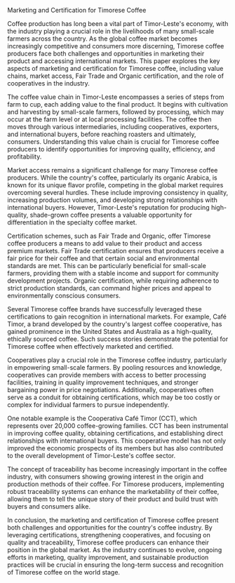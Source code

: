 Marketing and Certification for Timorese Coffee

Coffee production has long been a vital part of Timor-Leste's economy, with the industry playing a crucial role in the livelihoods of many small-scale farmers across the country. As the global coffee market becomes increasingly competitive and consumers more discerning, Timorese coffee producers face both challenges and opportunities in marketing their product and accessing international markets. This paper explores the key aspects of marketing and certification for Timorese coffee, including value chains, market access, Fair Trade and Organic certification, and the role of cooperatives in the industry.

The coffee value chain in Timor-Leste encompasses a series of steps from farm to cup, each adding value to the final product. It begins with cultivation and harvesting by small-scale farmers, followed by processing, which may occur at the farm level or at local processing facilities. The coffee then moves through various intermediaries, including cooperatives, exporters, and international buyers, before reaching roasters and ultimately, consumers. Understanding this value chain is crucial for Timorese coffee producers to identify opportunities for improving quality, efficiency, and profitability.

Market access remains a significant challenge for many Timorese coffee producers. While the country's coffee, particularly its organic Arabica, is known for its unique flavor profile, competing in the global market requires overcoming several hurdles. These include improving consistency in quality, increasing production volumes, and developing strong relationships with international buyers. However, Timor-Leste's reputation for producing high-quality, shade-grown coffee presents a valuable opportunity for differentiation in the specialty coffee market.

Certification schemes, such as Fair Trade and Organic, offer Timorese coffee producers a means to add value to their product and access premium markets. Fair Trade certification ensures that producers receive a fair price for their coffee and that certain social and environmental standards are met. This can be particularly beneficial for small-scale farmers, providing them with a stable income and support for community development projects. Organic certification, while requiring adherence to strict production standards, can command higher prices and appeal to environmentally conscious consumers.

Several Timorese coffee brands have successfully leveraged these certifications to gain recognition in international markets. For example, Café Timor, a brand developed by the country's largest coffee cooperative, has gained prominence in the United States and Australia as a high-quality, ethically sourced coffee. Such success stories demonstrate the potential for Timorese coffee when effectively marketed and certified.

Cooperatives play a crucial role in the Timorese coffee industry, particularly in empowering small-scale farmers. By pooling resources and knowledge, cooperatives can provide members with access to better processing facilities, training in quality improvement techniques, and stronger bargaining power in price negotiations. Additionally, cooperatives often serve as a conduit for obtaining certifications, which may be too costly or complex for individual farmers to pursue independently.

One notable example is the Cooperativa Café Timor (CCT), which represents over 20,000 coffee-growing families. CCT has been instrumental in improving coffee quality, obtaining certifications, and establishing direct relationships with international buyers. This cooperative model has not only improved the economic prospects of its members but has also contributed to the overall development of Timor-Leste's coffee sector.

The concept of traceability has become increasingly important in the coffee industry, with consumers showing growing interest in the origin and production methods of their coffee. For Timorese producers, implementing robust traceability systems can enhance the marketability of their coffee, allowing them to tell the unique story of their product and build trust with buyers and consumers alike.

In conclusion, the marketing and certification of Timorese coffee present both challenges and opportunities for the country's coffee industry. By leveraging certifications, strengthening cooperatives, and focusing on quality and traceability, Timorese coffee producers can enhance their position in the global market. As the industry continues to evolve, ongoing efforts in marketing, quality improvement, and sustainable production practices will be crucial in ensuring the long-term success and recognition of Timorese coffee on the world stage.
